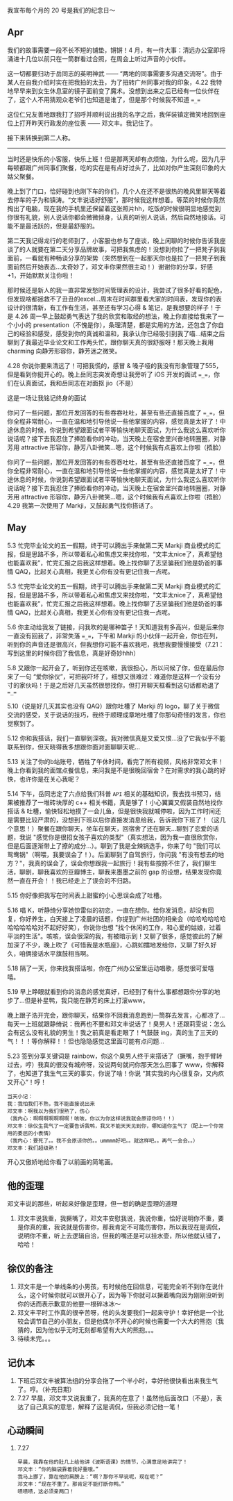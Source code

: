 我宣布每个月的 20 号是我们的纪念日～

## Apr

我们的故事需要一段不长不短的铺垫，锵锵！4 月，有一件大事：清远办公室即将涌进十几位以前只在一筒群看过合照，在周会上听过声音的小伙伴。

这一切都要归功于岳同志的英明神武 —— “两地的同事需要多沟通交流呀”。由于某人在自我介绍时实在把我拍的太丑，为了扭转广州同事对我的印象，4.22 我特地早早来到女生休息室的镜子面前变了魔术。没想到出来之后已经有一位伙伴在了，这个人不用猜观众老爷们也知道是谁了，但是那个时候我不知道 `=_=` 

这位仁兄友善地跟我打了招呼并顺利说出我的名字之后，我佯装镇定微笑地回到座位上打开昨天行政发的座位表 —— 邓文丰。我记住了。

接下来转换到第二人称。

---

当时还是快乐的小客服，快乐上班！但是那两天却有点烦恼，为什么呢，因为几乎每顿都跟广州同事们聚餐，吃的实在是有点好过头了，比如对你产生深刻印象的大姑父聚餐。

晚上到了门口，恰好碰到也刚下车的你们，几个人在还不是很热的晚风里聊天等着去停车的子为和镇涛。“文丰说话好舒服”，那时候我这样想着。等菜的时候你竟然掏出了电脑，现在我的手机里还保留着这张照片hh，吃饭的时候很明显地感觉到你很有礼貌，别人说话你都会微微倾身，认真的听别人说话，然后自然地接话。可能不是最活跃的，但是最舒服的。

第二天我记得龙行的老师到了，小客服也参与了座谈，晚上闲聊的时候你告诉我座谈了的人就要在第二天分享品牌故事，可把我焦虑的！没想到你拉了一把凳子到我面前，一看就有种畅谈分享的架势（突然想到在一起那天你也是拉了一把凳子到我面前然后开始表态...太奇妙了，邓文丰你果然很主动！）谢谢你的分享，好感 +1，开始默默关注你啦！

那时候还是新人的我一直非常发愁时间管理表的设计，我尝试了很多好看的配色，但发现啥都拯救不了丑丑的excel...周末在时间群里看大家的时间表，发现你的表设计的很清新，有工作有生活，甚至还有学习心得 & 笔记，是我想要的样子！于是 4.26 周一早上鼓起勇气表达了我的欣赏和取经的想法，晚上你直接给我来了一个小小的 presentation（不愧是你），条理清楚，都是实用的方法，还包含了你自己的经验和感受，感受到你的真诚和温和，我承认你已经吸引到我了喵...结束之后聊到了我最近毕业论文和工作两头忙，跟你聊天真的很舒服呀！那天晚上我用 charming 向静芳形容你，静芳迷之微笑。

4.28 你说你要来清远了！可把我慌的，感冒 & 嗓子哑的我没有形象管理了555，但是看到你挺开心的。晚上岳同志突发奇想让我旁听了 iOS 开发的面试 `=_=`，你们在认真面试，我和岳同志在对面抠 jio（不是）

这是一场让我铭记终身的面试

你问了一些问题，那位开发回答的有些吞吞吐吐，甚至有些还直接百度了 `=_=`，但你全程非常耐心，一直在温和地引导他说一些他掌握的内容，感觉真是太好了！中途休息的时候，你说到希望跟面试者平等愉快地聊天面试，为什么我这么喜欢听你说话呢？接下去我忍住了捧脸看你的冲动，当天晚上在宿舍里兴奋地转圈圈，对静芳用 attractive 形容你，静芳八卦微笑...嗯，这个时候我有点喜欢上你啦（捂脸）

你问了一些问题，那位开发回答的有些吞吞吐吐，甚至有些还直接百度了 `=_=`，但你全程非常耐心，一直在温和地引导他说一些他掌握的内容，感觉真是太好了！中途休息的时候，你说到希望跟面试者平等愉快地聊天面试，为什么我这么喜欢听你说话呢？接下去我忍住了捧脸看你的冲动，当天晚上在宿舍里兴奋地转圈圈，对静芳用 attractive 形容你，静芳八卦微笑...嗯，这个时候我有点喜欢上你啦（捂脸）
4.29 我第一次使用了 Markji，又鼓起勇气找你搭话了。

## May

5.3 忙完毕业论文的五一假期，终于可以腾出手来做第二天 Markji 商业模式的汇报，但是思路不多，所以带着私心和焦虑又来找你啦，“文丰太nice了，真希望他也能喜欢我”，忙完汇报之后我这样想着。晚上找你聊了志坚骗我们他是奶爸的事情 QAQ，比起关心真相，我更关心你有没有更记住我一点呢。

5.3 忙完毕业论文的五一假期，终于可以腾出手来做第二天 Markji 商业模式的汇报，但是思路不多，所以带着私心和焦虑又来找你啦，“文丰太nice了，真希望他也能喜欢我”，忙完汇报之后我这样想着。晚上找你聊了志坚骗我们他是奶爸的事情 QAQ，比起关心真相，我更关心你有没有更记住我一点呢。

5.6 你主动给我发了链接，问我吹的是哪种笛子！天知道我有多高兴，但是后来你一直没有回我了，非常失落 `=_=`，下午和 Markji 的小伙伴一起开会，你也在列，听到你的声音还是很高兴，但我想你可能不喜欢我吧，我想我要慢慢接受（7.21：写到这里的时候你回了我信息，真是好奇妙hhh）

5.8 又跟你一起开会了，听到你还在咳嗽，我很担心，所以问候了你，但在最后你来了一句 “爱你徐仪”，可把我吓坏了，细想又很难过：难道你是这样一个没有分寸的家伙吗！于是之后好几天虽然很想找你，但打开聊天框看到这句话都劝退了 `=_=`

5.10（说是好几天其实也没有 QAQ）跟你吐槽了 Markji 的 logo，聊了关于微信交流的感受，关于说话的技巧，我终于顺理成章地吐槽了你那句奇怪的发言，你也觉察到了。

5.12 你和我搭话，我们一直聊到深夜。我对微信真是又爱又恨...没了它我似乎不能联系到你，但天晓得我多想跟你面对面聊聊天呢...

5.13 关注了你的b站账号，牺牲了午休时间，看完了所有视频，风格非常邓文丰！晚上你看到我的面馆点餐信息，来问我是不是很晚回宿舍？在对需求的我心跳的好快，也许你是在关心我呢？

5.14 下午，岳同志定了六点给我们科普 `API` 相关的基础知识，我去找书预习，结果被推荐了一堆砖块厚的 c++ 相关书籍，真是够了！小心翼翼又假装自然地找你搭话 & 吐槽，愉快轻松地摸了一会儿鱼，但是很快我就喊停啦，因为工作时间还是需要比较严肃的，没想到下班以后你直接发消息给我，告诉我你下班了！（这几个意思！）聚餐在跟你聊天，坐车在聊天，回宿舍了还在聊天...聊到了恋爱的话题，我说 "感觉你是很招女孩子喜欢的类型"（真实想法，因为我一直很欣赏你，但是后面逐渐带上了撩的成分...）。聊到了我是全辣锅选手，你来了句 "我们可以鸳鸯锅"（啊喂，我要误会了！）。后面聊到了自驾旅行，你问我 "有没有想去的地方？"，我真的误会了，误会你想跟我一起旅行！我有些按捺不住了，我们聊生活，聊剧，聊我喜欢的豆瓣博主，聊我来墨墨之前的 gap 的设想，结果发现你竟然一直在开会！！我已经走上了误会的不归路。

5.15 你好像把我写在时间表上甜蜜的小心思误会成了吐槽。

5.16 唱 K，听静绮分享她惊雷似的初恋，一直在想你。给你发消息，却没有回复，你好养生，白天接上了凌晨的话题，你提到广州社团的相亲会（哈哈哈哈哈哈哈哈哈哈哈对不起好好笑），你说你也想 "找个休闲的工作，和心爱的姑娘，过着平淡的生活"。咳咳，误会很深的我，有被暗示到！又聊了很多，感觉彼此的了解加深了不少，晚上吹了《可惜我是水瓶座》，心跳如擂地发给你，又聊了好久好久，咱俩接话水平旗鼓相当啊。

5.18 隔了一天，你来找我搭话啦，你在广州办公室里运动唱歌，感觉很可爱嘻嘻。

5.19 早上睁眼就看到你的消息的感觉真好，已经到了有什么事都想跟你分享的地步了...但是补星鸭，我只能在静芳的床上打滚www。

晚上跟子浩开完会，跟你聊天，结果你不回我消息跑到一筒群去发言，心都凉了...每天一上班就跟静绮说：我再也不要和邓文丰说话了！臭男人！还跟莉雯说：怎么会有这么没有礼貌的男生！我之前真是看走眼了！气鼓鼓 ing，真的生了三天的气！！！等你解释！！但也隐隐感觉这里面可能有点问题...

5.23 签到分享关键词是 rainbow，你这个臭男人终于来搭话了（撅嘴，抱手臂转过去，哼）我真的很没有城府呀，没说两句就问你那天怎么回事了 www，你解释了，也知道了我生气三天的事实，你说了啥！你说 “其实我的内心很复杂，又内疚又开心“！哼！

```
当天小记：
我：我怕我们不熟，我不能直接说出来
邓文丰：啊我以为我们很熟了，伤心
（我内心：啊啊啊啊啊啊啊！咳咳，你以为你这样说我就会原谅你吗！！）
邓文丰：徐仪生我气了一定要告诉我鸭，我又不能天天见到你，哪知道你生气了（配上一个你常用的委屈的小表情）
（我内心：要死了。。我不会原谅你的。。ummmm好吧。。就这样吧。。再气一会会。。）
邓文丰：我们超级熟！
```

开心又傲娇地给你看了以前画的简笔画。

## 他的歪理

邓文丰说的那些，听起来好像是歪理，但一想的确是歪理的道理

1. 邓文丰说我重，我撅嘴了，邓文丰安慰我说，我说你重，恰好说明你不重，要是你真的重，我说就是伤害你，那我肯定不可能伤害你，所以我现在是调侃，说明你不重，听上去逻辑自洽，但我的嘴还是可以挂水壶，所以他就认错了，哈哈！

## 徐仪的备注

1. 邓文丰是一个单线条的小男孩，有时候他在回信息，可能完全听不到你在说什么，这个时候你就可以很开心了，因为等下你就可以撅着嘴向因为刚刚没听到你的话而表示歉意的他要一根碎冰冰～
2. 邓文丰平时工作真的很辛苦呀，他的头发要我们一起来守护！幸好他是一个比较会调节自己的小朋友，但是他偶尔不开心的时候也需要一个大大的熊抱（我猜的，因为他似乎无时无刻都希望有大大的熊抱。。。
3. 待续未完。。。

## 记仇本

1. 下班后邓文丰被算法组的分享会拖了一个半小时，幸好他很快看出来我生气了。哼。（补充日期）
2. 7.27 早晨，邓文丰又说我重了，我真的在意了！虽然他后面改口（不是），表达了自己真实的意思，解释了这是调侃，但我必须记他一笔！

## 心动瞬间

1. 7.27
   ```
   早晨，我靠在他的肚几上给他讲《波斯语课》的情节，心满意足地讲完了！
   邓文丰：“你的脑袋靠着我好重哦。”
   我马上挪了，靠在他的肩膀上：“啊？那你不早说呢，现在呢？”
   邓文丰：“现在不重了。那肯定不能打断你鸭。”
   啧啧啧，这必须亲两口！
   ```

